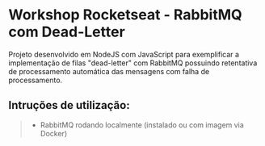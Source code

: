 # Workshop Rocketseat - RabbitMQ com Dead-Letter
Projeto desenvolvido em NodeJS com JavaScript para exemplificar a implementação de filas "dead-letter" com RabbitMQ possuindo retentativa de processamento automática das mensagens com falha de processamento.

## Intruções de utilização:
> - RabbitMQ rodando localmente (instalado ou com imagem via Docker)
